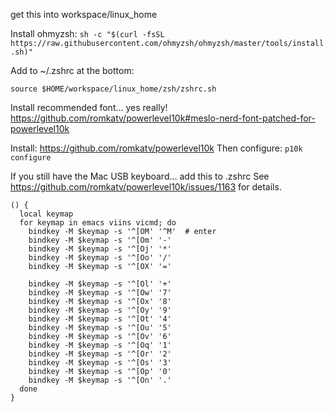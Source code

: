 get this into workspace/linux_home

Install ohmyzsh: `sh -c "$(curl -fsSL https://raw.githubusercontent.com/ohmyzsh/ohmyzsh/master/tools/install.sh)"`

Add to ~/.zshrc at the bottom:
```
source $HOME/workspace/linux_home/zsh/zshrc.sh
```

Install recommended font... yes really! https://github.com/romkatv/powerlevel10k#meslo-nerd-font-patched-for-powerlevel10k

Install: https://github.com/romkatv/powerlevel10k
Then configure: `p10k configure`

If you still have the Mac USB keyboard... add this to .zshrc
See https://github.com/romkatv/powerlevel10k/issues/1163 for details.
```
() {
  local keymap
  for keymap in emacs viins vicmd; do
    bindkey -M $keymap -s '^[OM' '^M'  # enter
    bindkey -M $keymap -s '^[Om' '-' 
    bindkey -M $keymap -s '^[Oj' '*' 
    bindkey -M $keymap -s '^[Oo' '/' 
    bindkey -M $keymap -s '^[OX' '=' 

    bindkey -M $keymap -s '^[Ol' '+' 
    bindkey -M $keymap -s '^[Ow' '7' 
    bindkey -M $keymap -s '^[Ox' '8' 
    bindkey -M $keymap -s '^[Oy' '9' 
    bindkey -M $keymap -s '^[Ot' '4' 
    bindkey -M $keymap -s '^[Ou' '5' 
    bindkey -M $keymap -s '^[Ov' '6' 
    bindkey -M $keymap -s '^[Oq' '1' 
    bindkey -M $keymap -s '^[Or' '2' 
    bindkey -M $keymap -s '^[Os' '3' 
    bindkey -M $keymap -s '^[Op' '0' 
    bindkey -M $keymap -s '^[On' '.' 
  done
}
```
